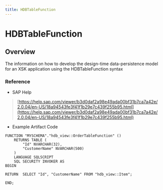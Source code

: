 ```yaml
---
title: HDBTableFunction
---
```


HDBTableFunction
===

## Overview

The information on how to develop the design-time data-persistence model for an XSK application using the HDBTableFunction syntax

### Reference

* SAP Help

> [https://help.sap.com/viewer/b3d0daf2a98e49ada00bf31b7ca7a42e/2.0.04/en-US/18a94543fe3f41f1b29e7c439f255b95.html](https://help.sap.com/viewer/b3d0daf2a98e49ada00bf31b7ca7a42e/2.0.04/en-US/18a94543fe3f41f1b29e7c439f255b95.html)

* Example Artifact Code

```
FUNCTION "MYSCHEMA"."hdb_view::OrderTableFunction" ()
	RETURNS TABLE (
		"Id" NVARCHAR(32),
		"CustomerName" NVARCHAR(500)
	)
	LANGUAGE SQLSCRIPT
	SQL SECURITY INVOKER AS
BEGIN

RETURN  SELECT "Id", "CustomerName" FROM "hdb_view::Item";

END;
```
